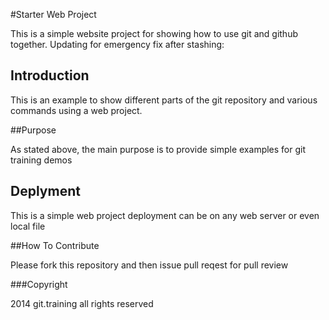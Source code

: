 #Starter Web Project 

This is a simple website project for showing how to use git and github together. Updating for emergency fix after stashing:

## Introduction

This is an example to show different parts of the git repository and various commands using a web project. 

##Purpose

As stated above, the main purpose is to provide simple examples for git training demos 

## Deplyment

This is a simple web project deployment can be on any web server or even local file 

##How To Contribute

Please fork this repository and then issue pull reqest for pull review

###Copyright

2014 git.training all rights reserved
